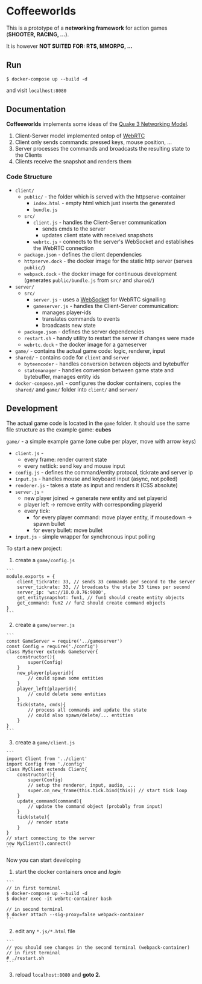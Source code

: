 # Coffeeworlds

This is a prototype of a **networking framework** for action games (**SHOOTER, RACING, ...**).

It is however **NOT SUITED FOR: RTS, MMORPG, ...**

## Run
```
$ docker-compose up --build -d
```
and visit `localhost:8080`

## Documentation
**Coffeeworlds** implements some ideas of the [Quake 3 Networking Model](http://fabiensanglard.net/quake3/network.php).
  1. Client-Server model implemented ontop of [WebRTC](https://en.wikipedia.org/wiki/WebRTC)
  2. Client only sends commands: pressed keys, mouse position, ...
  3. Server processes the commands and broadcasts the resulting state to the Clients
  4. Clients receive the snapshot and renders them

### Code Structure
  * `client/`
    * `public/` - the folder which is served with the httpserve-container
      * `index.html` - empty html which just inserts the generated 
      * `bundle.js`
    * `src/`
      * `client.js` - handles the Client-Server communication
        * sends cmds to the server
        * updates client state with received snapshots
      * `webrtc.js` - connects to the server's WebSocket and establishes the WebRTC connection
    * `package.json` - defines the client dependencies
    * `httpserve.dock` - the docker image for the static http server (serves `public/`)
    * `webpack.dock` - the docker image for continuous development (generates `public/bundle.js` from `src/` and `shared/`)
  * `server/`
    * `src/`
      * `server.js` - uses a [WebSocket](https://www.npmjs.com/package/ws) for WebRTC signalling
      * `gameserver.js` - handles the Client-Server communication: 
        * manages player-ids
        * translates commands to events
        * broadcasts new state
    * `package.json` - defines the server dependencies
    * `restart.sh` - handy utility to restart the server if changes were made
    * `webrtc.dock` - the docker image for a gameserver
  * `game/` - contains the actual game code: logic, renderer, input
  * `shared/` - contains code for `client` and `server`
    * `byteencoder` - handles conversion between objects and bytebuffer
    * `statemanager` - handles conversion between game state and bytebuffer, manages entity ids
  * `docker-compose.yml` - configures the docker containers, copies the `shared/` and `game/` folder into `client/` and `server/`

## Development
The actual game code is located in the `game` folder.
It should use the same file structure as the example game: **cubes**

`game/` - a simple example game (one cube per player, move with arrow keys)
  * `client.js` -
    * every frame: render current state
    * every nettick: send key and mouse input
  * `config.js` - defines the command/entity protocol, tickrate and server ip
  * `input.js` - handles mouse and keyboard input (async, not polled)
  * `renderer.js` - takes a state as input and renders it (CSS absolute)
  * `server.js` - 
    * new player joined -> generate new entity and set playerid
    * player left -> remove entity with corresponding playerid
    * every tick: 
      * for every player command: move player entity, if mousedown -> spawn bullet
      * for every bullet: move bullet
  * `input.js` - simple wrapper for synchronous input polling


To start a new project: 
  1. create a `game/config.js`

    ```
    module.exports = {
        client_tickrate: 33, // sends 33 commands per second to the server
        server_tickrate: 33, // broadcasts the state 33 times per second
        server_ip: 'ws://10.0.0.76:9000',
        get_entitysnapshot: fun1, // fun1 should create entity objects
        get_command: fun2 // fun2 should create command objects
    }
    ```

  2. create a `game/server.js`

    ```
    const GameServer = require('../gameserver')
    const Config = require('./config')
    class MyServer extends GameServer{
        constructor(){
            super(Config)
        }
        new_player(playerid){
            // could spawn some entities
        }
        player_left(playerid){
            // could delete some entities
        }
        tick(state, cmds){
            // process all commands and update the state
            // could also spawn/delete/... entities
        }
    }
    ```
    
  3. create a `game/client.js`

    ```
    import Client from '../client'
    import Config from './config'
    class MyClient extends Client{
        constructor(){
            super(Config)
            // setup the renderer, input, audio, ...
            super.on_new_frame(this.tick.bind(this)) // start tick loop
        }
        update_command(command){
            // update the command object (probably from input)
        }
        tick(state){
            // render state
        }
    }
    // start connecting to the server
    new MyClient().connect()
    ```

Now you can start developing

  1. start the docker containers once and *login*

    ```
    // in first terminal
    $ docker-compose up --build -d
    $ docker exec -it webrtc-container bash
    
    // in second terminal
    $ docker attach --sig-proxy=false webpack-container 
    ```

  2. edit any `*.js/*.html` file

    ```
    // you should see changes in the second terminal (webpack-container)
    // in first terminal
    # ./restart.sh
    ```

  3. reload `localhost:8080` and **goto 2.**
